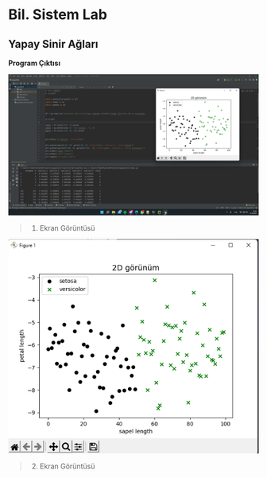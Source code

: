 # Bil. Sistem Lab 
 
## Yapay Sinir Ağları

**Program Çıktısı**

![çıktı](Screenshot.png)

> 1. Ekran Görüntüsü

![çıktı2](Screenshot_2.png)

> 2. Ekran Görüntüsü

